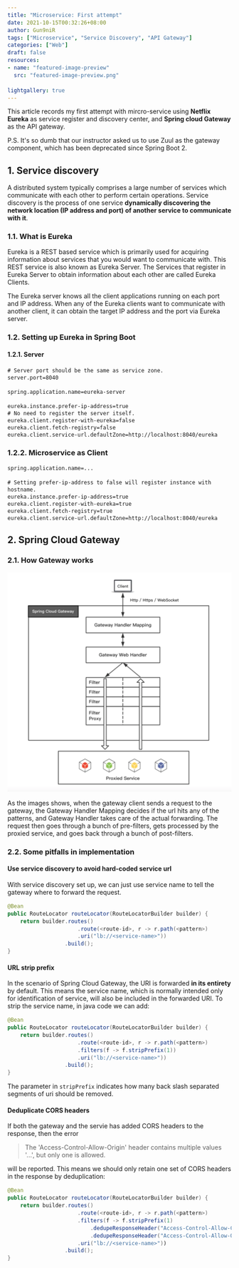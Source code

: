 ```yaml
---
title: "Microservice: First attempt"
date: 2021-10-15T00:32:26+08:00
author: Gun9niR
tags: ["Microservice", "Service Discovery", "API Gateway"]
categories: ["Web"]
draft: false
resources:
- name: "featured-image-preview"
  src: "featured-image-preview.png" 

lightgallery: true
---
```


This article records my first attempt with mircro-service using **Netflix Eureka** as service register and discovery center, and **Spring cloud Gateway** as the API gateway.

P.S. It's so dumb that our instructor asked us to use Zuul as the gateway component, which has been deprecated since Spring Boot 2.

## 1. Service discovery

A distributed system typically comprises a large number of services which communicate with each other to perform certain operations. Service discovery is the process of one service **dynamically discovering the network location (IP address and port) of another service to communicate with it**.

### 1.1. What is Eureka

Eureka is a REST based service which is primarily used for acquiring information about services that you would want to communicate with. This REST service is also known as Eureka Server. The Services that register in Eureka Server to obtain information about each other are called Eureka Clients.

The Eureka server knows all the client applications running on each port and IP address. When any of the Eureka clients want to communicate with another client, it can obtain the target IP address and the port via Eureka server.

### 1.2. Setting up Eureka in Spring Boot

#### 1.2.1. Server

```properties
# Server port should be the same as service zone.
server.port=8040

spring.application.name=eureka-server

eureka.instance.prefer-ip-address=true
# No need to register the server itself.
eureka.client.register-with-eureka=false
eureka.client.fetch-registry=false
eureka.client.service-url.defaultZone=http://localhost:8040/eureka
```

### 1.2.2. Microservice as Client

```properties
spring.application.name=...

# Setting prefer-ip-address to false will register instance with hostname.
eureka.instance.prefer-ip-address=true
eureka.client.register-with-eureka=true
eureka.client.fetch-registry=true
eureka.client.service-url.defaultZone=http://localhost:8040/eureka
```

## 2. Spring Cloud Gateway

### 2.1. How Gateway works

![Spring cloud gateway](./gateway.webp)

As the images shows, when the gateway client sends a request to the gateway, the Gateway Handler Mapping decides if the url hits any of the patterns, and Gateway Handler takes care of the actual forwarding. The request then goes through a bunch of pre-filters, gets processed by the proxied service, and goes back through a bunch of post-filters.

### 2.2. Some pitfalls in implementation

#### Use service discovery to avoid hard-coded service url

With service discovery set up, we can just use service name to tell the gateway where to forward the request.

```java
@Bean
public RouteLocator routeLocator(RouteLocatorBuilder builder) {
    return builder.routes()
                      .route(<route-id>, r -> r.path(<pattern>)
                      .uri("lb://<service-name>"))
                  .build();
}
```

#### URL strip prefix

In the scenario of Spring Cloud Gateway, the URI is forwarded **in its entirety** by default. This means the service name, which is normally intended only for identification of service, will also be included in the forwarded URI. To strip the service name, in java code we can add:

```java
@Bean
public RouteLocator routeLocator(RouteLocatorBuilder builder) {
    return builder.routes()
                      .route(<route-id>, r -> r.path(<pattern>)
                      .filters(f -> f.stripPrefix(1))
                      .uri("lb://<service-name>"))
                  .build();
}
```

The parameter in `stripPrefix` indicates how many back slash separated segments of uri should be removed.

#### Deduplicate CORS headers

If both the gateway and the servie has added CORS headers to the response, then the error

> The 'Access-Control-Allow-Origin' header contains multiple values '...', but only one is allowed.

will be reported. This means we should only retain one set of CORS headers in the response by deduplication:

```java
@Bean
public RouteLocator routeLocator(RouteLocatorBuilder builder) {
    return builder.routes()
                      .route(<route-id>, r -> r.path(<pattern>)
                      .filters(f -> f.stripPrefix(1)
                          .dedupeResponseHeader("Access-Control-Allow-Credentials", "RETAIN_FIRST")
                          .dedupeResponseHeader("Access-Control-Allow-Origin", "RETAIN_FIRST")))
                      .uri("lb://<service-name>"))
                  .build();
}
```
